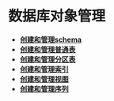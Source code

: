# 数据库对象管理<a name="ZH-CN_TOPIC_0242370191"></a>

-   **[创建和管理schema](创建和管理schema.md)**  
-   **[创建和管理普通表](创建和管理普通表.md)**  
-   **[创建和管理分区表](创建和管理分区表.md)**  
-   **[创建和管理索引](创建和管理索引.md)**  
-   **[创建和管理视图](创建和管理视图.md)**  
-   **[创建和管理序列](创建和管理序列.md)**  


